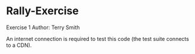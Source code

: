 Rally-Exercise
==============

Exercise 1
Author: Terry Smith

An internet connection is required to test this code (the test suite connects to
a CDN).